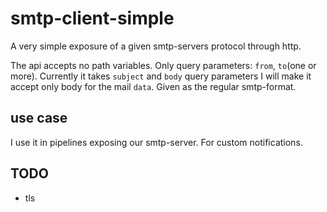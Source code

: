 # smtp-client-simple
A very simple exposure of a given smtp-servers protocol through http.

The api accepts no path variables. Only query parameters: `from`, `to`(one or more).
Currently it takes `subject` and `body`  query parameters
 I will make it accept only body for the mail `data`. Given as the regular smtp-format.

## use case
I use it in pipelines exposing our smtp-server. For custom notifications.

## TODO 
* tls
